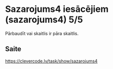 # Sazarojums4 iesācējiem (sazarojums4) 5/5
Pārbaudīt vai skaitlis ir pāra skaitlis.
## Saite
https://clevercode.lv/task/show/sazarojums4